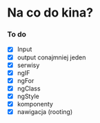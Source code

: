 # Na co do kina?

### To do

- [x] Input
- [x] output conajmniej jeden
- [x] serwisy
- [x] ngIF
- [x] ngFor
- [x] ngClass
- [x] ngStyle
- [x] komponenty
- [x] nawigacja (rooting)
